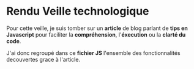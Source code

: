 # Rendu Veille technologique

Pour cette veille, je suis tomber sur un **article** de blog parlant de **tips en Javascript** pour faciliter la **compréhension**, l'**éxecution** ou la **clarté du code**.

J'ai donc regroupé dans ce **fichier JS** l'ensemble des fonctionnalités decouvertes grace à l'article.
